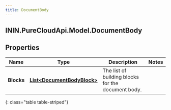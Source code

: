 ```yaml
---
title: DocumentBody
---
```

## ININ.PureCloudApi.Model.DocumentBody

## Properties

|Name | Type | Description | Notes|
|------------ | ------------- | ------------- | -------------|
| **Blocks** | [**List&lt;DocumentBodyBlock&gt;**](DocumentBodyBlock.html) | The list of building blocks for the document body. | |
{: class="table table-striped"}


